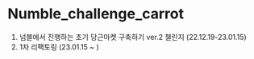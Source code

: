 # Numble_challenge_carrot

1. 넘블에서 진행하는 초기 당근마켓 구축하기 ver.2 챌린지 (22.12.19-23.01.15)
2. 1차 리팩토링 (23.01.15 ~ )
